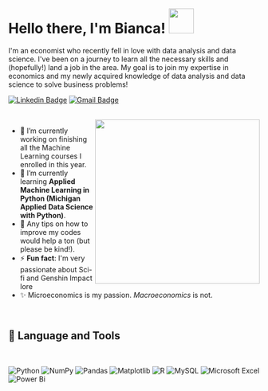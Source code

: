 # Hello there, I'm Bianca! <img src="https://media.giphy.com/media/2e6ncMyT3byRG/giphy.gif" width="50">

I'm an economist who recently fell in love with data analysis and data science. I've been on a journey to learn all the necessary skills and (hopefully!) land a job in the area. My goal is to join my expertise in economics and my newly acquired knowledge of data analysis and data science to solve business problems!

[![Linkedin Badge](https://img.shields.io/badge/-LinkedIn-blue?style=flat-square&logo=Linkedin&logoColor=white&link=https://www.linkedin.com/in/biancaportela///)](https://www.linkedin.com/in/biancaportela/)
[![Gmail Badge](https://img.shields.io/badge/-Gmail-red?style=flat-square&logo=Gmail&logoColor=white&link=biancaportelaca@gmail.com)](mailto:biancaportelaca@gmail.com)

<br>

<img align='right' src="https://media.giphy.com/media/6XX4V0O8a0xdS/giphy.gif" width="330">


- 🔭 I’m currently working on finishing all the Machine Learning courses I enrolled in this year.
- 🌱 I’m currently learning **Applied Machine Learning in Python (Michigan Applied Data Science with Python)**.
- 🤔 Any tips on how to improve my codes would help a ton (but please be kind!).
- ⚡ **Fun fact**: I'm very passionate about Sci-fi and Genshin Impact lore
- ✨ Microeconomics is my passion. *Macroeconomics* is not.


<br>

 ## 🚀 **Language and Tools**
 
 <br>
 
![Python](https://img.shields.io/badge/python-3670A0?style=for-the-badge&logo=python&logoColor=ffdd54)
![NumPy](https://img.shields.io/badge/numpy-%23013243.svg?style=for-the-badge&logo=numpy&logoColor=white)
![Pandas](https://img.shields.io/badge/pandas-%23150458.svg?style=for-the-badge&logo=pandas&logoColor=white)
![Matplotlib](https://img.shields.io/badge/Matplotlib-%23ffffff.svg?style=for-the-badge&logo=Matplotlib&logoColor=black)
![R](https://img.shields.io/badge/r-%23276DC3.svg?style=for-the-badge&logo=r&logoColor=white)
![MySQL](https://img.shields.io/badge/mysql-%2300f.svg?style=for-the-badge&logo=mysql&logoColor=white)
![Microsoft Excel](https://img.shields.io/badge/Microsoft_Excel-217346?style=for-the-badge&logo=microsoft-excel&logoColor=white)
![Power Bi](https://img.shields.io/badge/power_bi-F2C811?style=for-the-badge&logo=powerbi&logoColor=black)

